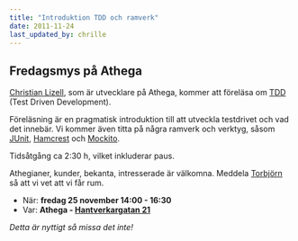```yaml
---
title: "Introduktion TDD och ramverk"
date: 2011-11-24
last_updated_by: chrille
---
```

Fredagsmys på Athega
--------------------

[Christian Lizell](/chrille), som är utvecklare på Athega, kommer att föreläsa om [TDD](http://www.agiledata.org/essays/tdd.html) (Test Driven Development).

Föreläsning är en pragmatisk introduktion till att utveckla testdrivet och vad det innebär. Vi kommer även titta på några ramverk och verktyg, såsom [JUnit](http://www.junit.org/), [Hamcrest](http://code.google.com/p/hamcrest/wiki/Tutorial) och [Mockito](http://code.google.com/p/mockito/).

Tidsåtgång ca 2:30 h, vilket inkluderar paus.

Athegianer, kunder, bekanta, intresserade är välkomna. Meddela [Torbjörn](/tobbe) så att vi vet att vi får rum.

- När: **fredag 25 november 14:00 - 16:30**
- Var: **Athega - [Hantverkargatan 21](http://maps.google.se/maps?f=q&source=s_q&hl=sv&geocode=&q=athega&aq=&sll=61.606396,21.225586&sspn=35.701896,89.472656&ie=UTF8&hq=athega&hnear=&ll=59.328439,18.04675&spn=0.004526,0.010922&z=17&iwloc=A)**

_Detta är nyttigt så missa det inte!_
